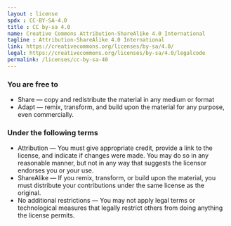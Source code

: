 ```yaml
---
layout : license
spdx : CC-BY-SA-4.0
title : CC by-sa 4.0
name: Creative Commons Attribution-ShareAlike 4.0 International
tagline : Attribution-ShareAlike 4.0 International
link: https://creativecommons.org/licenses/by-sa/4.0/
legal: https://creativecommons.org/licenses/by-sa/4.0/legalcode
permalink: /licenses/cc-by-sa-40
---
```


### You are free to

- Share — copy and redistribute the material in any medium or format
- Adapt — remix, transform, and build upon the material for any purpose, even commercially.

### Under the following terms

- Attribution — You must give appropriate credit, provide a link to the license, and indicate if changes were made. You may do so in any reasonable manner, but not in any way that suggests the licensor endorses you or your use.
- ShareAlike — If you remix, transform, or build upon the material, you must distribute your contributions under the same license as the original.
- No additional restrictions — You may not apply legal terms or technological measures that legally restrict others from doing anything the license permits.
